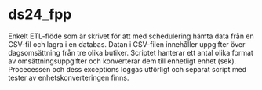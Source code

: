# ds24_fpp
Enkelt ETL-flöde som är skrivet för att med schedulering hämta data från en CSV-fil och lagra i en databas.
Datan i CSV-filen innehåller uppgifter över dagsomsättning från tre olika butiker.
Scriptet hanterar ett antal olika format av omsättningsuppgifter och konverterar dem till enhetligt enhet (sek).
Procecessen och dess exceptions loggas utförligt och separat script med tester av enhetskonverteringen finns.


